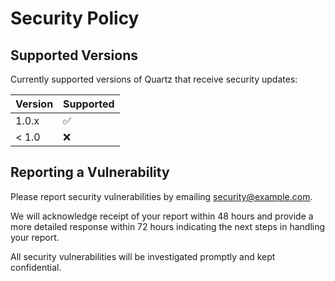 # Security Policy

## Supported Versions
Currently supported versions of Quartz that receive security updates:

| Version | Supported          |
| ------- | ------------------ |
| 1.0.x   | :white_check_mark: |
| < 1.0   | :x:                |

## Reporting a Vulnerability

Please report security vulnerabilities by emailing security@example.com. 

We will acknowledge receipt of your report within 48 hours and provide a more detailed response within 72 hours indicating the next steps in handling your report.

All security vulnerabilities will be investigated promptly and kept confidential.
